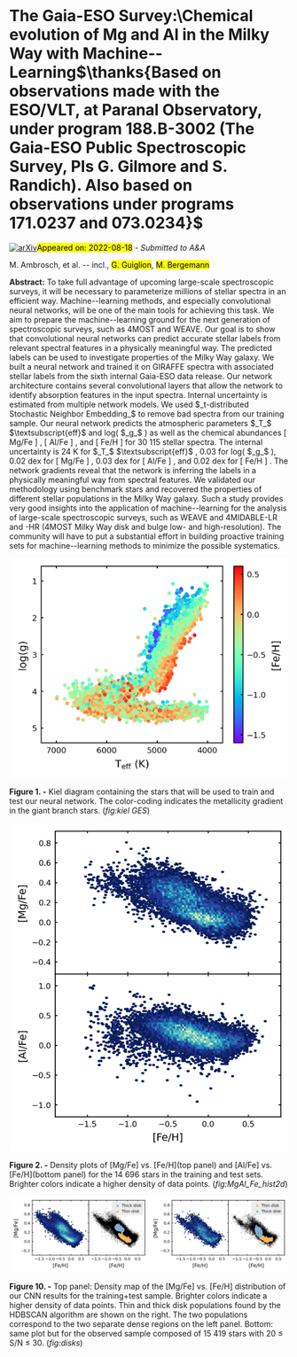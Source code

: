 <div class="macros" style="visibility:hidden;">
$\newcommand{\ensuremath}{}$
$\newcommand{\xspace}{}$
$\newcommand{\object}[1]{\texttt{#1}}$
$\newcommand{\farcs}{{.}''}$
$\newcommand{\farcm}{{.}'}$
$\newcommand{\arcsec}{''}$
$\newcommand{\arcmin}{'}$
$\newcommand{\ion}[2]{#1#2}$
$\newcommand{\textsc}[1]{\textrm{#1}}$
$\newcommand{\hl}[1]{\textrm{#1}}$
$\newcommand{\footnote}[1]{}$</div>

<div class="macros" style="visibility:hidden;">
$\newcommand{\ensuremath}{}$
$\newcommand{\xspace}{}$
$\newcommand{\object}[1]{\texttt{#1}}$
$\newcommand{\farcs}{{.}''}$
$\newcommand{\farcm}{{.}'}$
$\newcommand{\arcsec}{''}$
$\newcommand{\arcmin}{'}$
$\newcommand{\ion}[2]{#1#2}$
$\newcommand{\textsc}[1]{\textrm{#1}}$
$\newcommand{\hl}[1]{\textrm{#1}}$
$\newcommand{\footnote}[1]{}$</div>



<div id="title">

# The Gaia-ESO Survey:\\Chemical evolution of Mg and Al in the Milky Way with Machine--Learning$\thanks{Based on observations made with the ESO/VLT, at Paranal Observatory, under program 188.B-3002 (The Gaia-ESO Public Spectroscopic Survey, PIs G. Gilmore and S. Randich). Also based on observations under programs 171.0237 and 073.0234}$

</div>
<div id="comments">

[![arXiv](https://img.shields.io/badge/arXiv-2208.08872-b31b1b.svg)](https://arxiv.org/abs/2208.08872)<mark>Appeared on: 2022-08-18</mark> - _Submitted to A&A_

</div>
<div id="authors">

M. Ambrosch, et al. -- incl., <mark><mark>G. Guiglion</mark></mark>, <mark><mark>M. Bergemann</mark></mark>

</div>
<div id="abstract">

**Abstract:** To take full advantage of upcoming large-scale spectroscopic surveys, it will be necessary to parameterize millions of stellar spectra in an efficient way. Machine--learning methods, and especially convolutional neural networks, will be one of the main tools for achieving this task. We aim to prepare the machine--learning ground for the next generation of spectroscopic surveys, such as 4MOST and WEAVE. Our goal is to show that convolutional neural networks can predict accurate stellar labels from relevant spectral features in a physically meaningful way. The predicted labels can be used to investigate properties of the Milky Way galaxy. We built a neural network and trained it on GIRAFFE spectra with associated stellar labels from the sixth internal Gaia-ESO data release. Our network architecture contains several convolutional layers that allow the network to identify absorption features in the input spectra. Internal uncertainty is estimated from multiple network models. We used $_t-distributed Stochastic Neighbor Embedding_$ to remove bad spectra from our training sample. Our neural network predicts the atmospheric parameters $_T_$ $\textsubscript{eff}$ and log( $_g_$ ) as well as the chemical abundances [ Mg/Fe ] , [ Al/Fe ] , and [ Fe/H ] for 30 115 stellar spectra. The internal uncertainty is 24 K for $_T_$ $\textsubscript{eff}$ , 0.03 for log( $_g_$ ), 0.02 dex for [ Mg/Fe ] , 0.03 dex for [ Al/Fe ] , and 0.02 dex for [ Fe/H ] . The network gradients reveal that the network is inferring the labels in a physically meaningful way from spectral features. We validated our methodology using benchmark stars and  recovered the properties of different stellar populations in the Milky Way galaxy. Such a study provides very good insights into the application of machine--learning for the analysis of large-scale spectroscopic surveys, such as WEAVE and 4MIDABLE-LR and -HR (4MOST Milky Way disk and bulge low- and high-resolution). The community will have to put a substantial effort in building proactive training sets for machine--learning methods to minimize the possible systematics.

</div>

<div id="div_fig1">

<img src="tmp_2208.08872/./kiel_GES.png" alt="Fig1" width="100%"/>

**Figure 1. -** Kiel diagram containing the stars that will be used to train and test our neural network. The color-coding indicates the metallicity gradient in the giant branch stars. (*fig:kiel GES*)

</div>
<div id="div_fig2">

<img src="tmp_2208.08872/./density_MgAl_Fe.png" alt="Fig2" width="100%"/>

**Figure 2. -** Density plots of [Mg/Fe] vs. [Fe/H](top panel) and [Al/Fe] vs. [Fe/H](bottom panel) for the 14 696  stars in the training and test sets. Brighter colors indicate a higher density of data points. (*fig:MgAl_Fe_hist2d*)

</div>
<div id="div_fig3">

<img src="tmp_2208.08872/./disks.png" alt="Fig10.1" width="50%"/><img src="tmp_2208.08872/./disks_obs.png" alt="Fig10.2" width="50%"/>

**Figure 10. -** Top panel: Density map of the [Mg/Fe] vs. [Fe/H] distribution of our CNN results for the training+test sample. Brighter colors indicate a higher density of data points. Thin and thick disk populations found by the HDBSCAN algorithm are shown on the right. The two populations correspond to the two separate dense regions on the left panel. Bottom: same plot but for the observed sample composed of 15 419 stars with 20 $\le$ S/N $\le$ 30. (*fig:disks*)

</div>